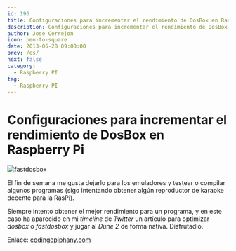 ```yaml
---
id: 196
title: Configuraciones para incrementar el rendimiento de DosBox en Raspberry Pi
description: Configuraciones para incrementar el rendimiento de DosBox en Raspberry Pi
author: Jose Cerrejon
icon: pen-to-square
date: 2013-06-28 09:00:00
prev: /es/
next: false
category:
  - Raspberry PI
tag:
  - Raspberry PI
---
```


# Configuraciones para incrementar el rendimiento de DosBox en Raspberry Pi

![fastdosbox](/images/fastdosbox.jpg)

El fin de semana me gusta dejarlo para los emuladores y testear o compilar algunos programas (sigo intentando obtener algún reproductor de karaoke decente para la RasPi).

Siempre intento obtener el mejor rendimiento para un programa, y en este caso ha aparecido en mi *timeline* de *Twitter* un artículo para optimizar *dosbox* o *fastdosbox* y jugar al *Dune 2* de forma nativa. Disfrutadlo.

Enlace: [codingepiphany.com](http://www.codingepiphany.com/2013/06/27/some-configs-to-increase-dosbox-performance-on-raspberry-pi/)